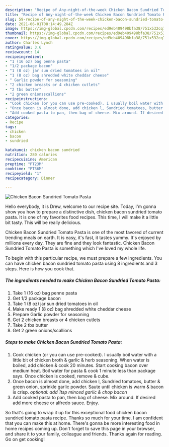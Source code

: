 ```yaml
---
description: "Recipe of Any-night-of-the-week Chicken Bacon Sundried Tomato Pasta"
title: "Recipe of Any-night-of-the-week Chicken Bacon Sundried Tomato Pasta"
slug: 59-recipe-of-any-night-of-the-week-chicken-bacon-sundried-tomato-pasta
date: 2021-06-01T08:14:49.284Z
image: https://img-global.cpcdn.com/recipes/ed9eb409498bfa38/751x532cq70/chicken-bacon-sundried-tomato-pasta-recipe-main-photo.jpg
thumbnail: https://img-global.cpcdn.com/recipes/ed9eb409498bfa38/751x532cq70/chicken-bacon-sundried-tomato-pasta-recipe-main-photo.jpg
cover: https://img-global.cpcdn.com/recipes/ed9eb409498bfa38/751x532cq70/chicken-bacon-sundried-tomato-pasta-recipe-main-photo.jpg
author: Charles Lynch
ratingvalue: 3.6
reviewcount: 14
recipeingredient:
- "1 (16 oz) bag penne pasta"
- "1/2 package bacon"
- "1 (8 oz) jar sun dried tomatoes in oil"
- "1 (8 oz) bag shredded white cheddar cheese"
- " Garlic powder for seasoning"
- "2 chicken breasts or 4 chicken cutlets"
- "2 tbs butter"
- "2 green onionsscallions"
recipeinstructions:
- "Cook chicken (or you can use pre-cooked). I usually boil water with a little bit of chicken broth &amp; garlic &amp; herb seasoning. When water is boiled, add chicken &amp; cook 20 minutes. Start cooking bacon over medium heat. Boil water for pasta &amp; cook 1 minute less than package says. Once chicken is cooked, remove &amp; cube."
- "Once bacon is almost done, add chicken l, Sundried tomatoes, butter &amp; green onion, sprinkle garlic powder. Saute until chicken is warm &amp; bacon is crisp. *optional: add 1tsp minced garlic &amp; chop bacon*"
- "Add cooked pasta to pan, then bag of cheese. Mix around. If desired add more cheese or alfredo sauce. Enjoy."
categories:
- Recipe
tags:
- chicken
- bacon
- sundried

katakunci: chicken bacon sundried 
nutrition: 280 calories
recipecuisine: American
preptime: "PT23M"
cooktime: "PT36M"
recipeyield: "1"
recipecategory: Dinner

---
```



![Chicken Bacon Sundried Tomato Pasta](https://img-global.cpcdn.com/recipes/ed9eb409498bfa38/751x532cq70/chicken-bacon-sundried-tomato-pasta-recipe-main-photo.jpg)

Hello everybody, it is Drew, welcome to our recipe site. Today, I'm gonna show you how to prepare a distinctive dish, chicken bacon sundried tomato pasta. It is one of my favorites food recipes. This time, I will make it a little bit tasty. This will be really delicious.



Chicken Bacon Sundried Tomato Pasta is one of the most favored of current trending meals on earth. It is easy, it's fast, it tastes yummy. It's enjoyed by millions every day. They are fine and they look fantastic. Chicken Bacon Sundried Tomato Pasta is something which I've loved my whole life.


To begin with this particular recipe, we must prepare a few ingredients. You can have chicken bacon sundried tomato pasta using 8 ingredients and 3 steps. Here is how you cook that.

<!--inarticleads1-->

##### The ingredients needed to make Chicken Bacon Sundried Tomato Pasta:

1. Take 1 (16 oz) bag penne pasta
1. Get 1/2 package bacon
1. Take 1 (8 oz) jar sun dried tomatoes in oil
1. Make ready 1 (8 oz) bag shredded white cheddar cheese
1. Prepare  Garlic powder for seasoning
1. Get 2 chicken breasts or 4 chicken cutlets
1. Take 2 tbs butter
1. Get 2 green onions/scallions




<!--inarticleads2-->

##### Steps to make Chicken Bacon Sundried Tomato Pasta:

1. Cook chicken (or you can use pre-cooked). I usually boil water with a little bit of chicken broth &amp; garlic &amp; herb seasoning. When water is boiled, add chicken &amp; cook 20 minutes. Start cooking bacon over medium heat. Boil water for pasta &amp; cook 1 minute less than package says. Once chicken is cooked, remove &amp; cube.
1. Once bacon is almost done, add chicken l, Sundried tomatoes, butter &amp; green onion, sprinkle garlic powder. Saute until chicken is warm &amp; bacon is crisp. *optional: add 1tsp minced garlic &amp; chop bacon*
1. Add cooked pasta to pan, then bag of cheese. Mix around. If desired add more cheese or alfredo sauce. Enjoy.




So that's going to wrap it up for this exceptional food chicken bacon sundried tomato pasta recipe. Thanks so much for your time. I am confident that you can make this at home. There's gonna be more interesting food in home recipes coming up. Don't forget to save this page in your browser, and share it to your family, colleague and friends. Thanks again for reading. Go on get cooking!
